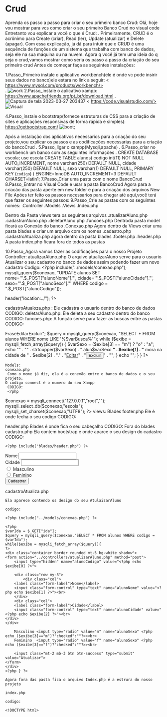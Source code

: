 
# Crud
Aprenda os passo a passo para criar o seu primeiro banco Crud:
     Olá, hoje vou mostrar para vcs como criar o seu primeiro Banco Crud no visual code
     Entretanto vou explicar a você o que é Crud:
 .
     Primeiramente, CRUD é o acrônimo para Create (criar), Read (ler), Update (atualizar) e Delete (apagar). Com essa explicação, já dá para intuir que o CRUD é uma sequência de funções de um sistema que trabalha com banco de dados, seja ele na sua máquina ou na nuvem.
     Agora q você já tem uma ideia do q seja o crud,vamos mostrar como seria os passo a passo da criação do seu primeiro crud
      Antes de começar faça as seguintes instalações:
  
  1.Passo_Primeiro instale o aplicativo workbench(ele é onde vc pode insirir seus dados no banco)ele estara no link a seguir:
     < https://www.mysql.com/products/workbench/>  
 .
       ![work](https://user-images.githubusercontent.com/128431256/228089834-47849141-6f5c-4a9a-a337-790a592980a4.png)
      2.Passo_instale o aplicativo xampp:
        <https://www.apachefriends.org/pt_br/download.html>
.
![Captura de tela 2023-03-27 203437](https://user-images.githubusercontent.com/128431256/228090208-646ab456-2128-4162-8ecd-f14829c6bfcf.png)
     < https://code.visualstudio.com/>
         ![Visual](https://user-images.githubusercontent.com/128431256/228089947-1202e57c-87a4-4500-8f21-0a9e8350e883.png)

   4.Passo_instale o bootstrap(fornece estruturas de CSS para a criação de sites e aplicações responsivas de forma rápida e simples):
     <https://getbootstrap.com/>
        ![boot](https://user-images.githubusercontent.com/128431256/228089994-654df66a-beb0-4bde-9413-01f7527edbb1.png);
	
Após a instalação dos aplicativos necessarios para a criação do seu projeto,vou explicar os passos e as codificações necessarias para a criação do bancoCrud
.
     5.Passo_ligar o xampp(Mysqli,apache)
.
     6.Passo_criar no workbench um banco com as seguintes informações 
.
     CREATE DATABASE  escola;
    use escola
 CREATE TABLE  alunos(
   codigo int(11) NOT NULL AUTO_INCREMENT,
   nome varchar(250) DEFAULT NULL,
   cidade varchar(250) DEFAULT NULL,
   sexo varchar(1) DEFAULT NULL,
   PRIMARY KEY (`codigo`)
  )  ENGINE=InnoDB AUTO_INCREMENT=3 DEFAULT CHARSET=latin1;
  7.Passo_Criar uma pasta com o nome BancoCrud
  8.Passo_Entrar no Visual Code e usar a pasta BancoCrud
   Agora para a criacão das pasta aperte em new folder e para a criação dos arquivos New File
    Apóes ter feito os passos necessarios para chegar até aqui,você terá que fazer os seguintes passos:
   9.Passo_Crie as pastas com os seguintes nomes:
   .Controller
   .Models
   .Views
   .Index.php
   
   Dentro da Pasta views tera os seguintes arquivos 
   .atualizarAluno.php
   .cadastrarAluno.php
   .deletarAluno.php
   .funcoes.php
    Dentroda pasta model ficará as Conexão do banco
    .Conexao.php
    Agora dentro da Views criar uma pasta blades e criar um arquivo com os nomes
    .cadastro.php
    .cadastroAtualiza.php
    agora dentro da pasta blades
   .footer.php
   .header.php
     A pasta index.php ficara fora de todos as pastas 

   10.Passo_Agora vamos fazer as codificações para o nosso Projeto
     Controller:
     atualizarAluno.php
    O arquivo atualizarAluno serve para o usuario Atualizar o seu cadastro no banco de dados assim podendo fazer um novo cadastro
     Codigo:
     <?php
   include("../models/conexao.php");
   mysqli_query($conexao, "UPDATE alunos SET nome='".$_POST["alunoNome"]."', cidade='".$_POST["alunoCidade"]."', sexo='".$_POST["alunoSexo"]."' WHERE codigo = ".$_POST["alunoCodigo"]);

   header("location:../");
   ?>
  
   cadastroAtualoza.php :
    Ele cadastra o usuario dentro do banco de dados 
    CODIGO:
    <?php
  include("../models/conexao.php");
 mysqli_query($conexao, "INSERT INTO alunos (nome, cidade, sexo) VALUES ('".$_POST["alunoNome"]."', '".$_POST["alunoCidade"]."', '".$_POST["alunoSexo"]."')");
  header("location:../");
  ?>
  deletarAluno.php:
   Ele deleta a seu cadastro dentro do banco
   CODIGO:
    <?php
    include("../models/conexao.php");
    mysqli_query($conexao,"DELETE FROM alunos WHERE codigo = ".$_GET["ida"]);
    header("location:../");
    ?>
   funcoes.php:
   A função serve para fazer as buscas entre as pastas 
   CODIGO:
   <?php
function mostrarDados()
{
    include("models/conexao.php");
    if (empty($_POST["buscar"])) {
        echo "Nenhum resultado";
    } else {
        $varBusca = $_POST["buscar"];
        echo "<table class='table table-bordered table-striped table-hover' border='1' width='450'><tr><td>Frase</td><td>Editar</td><td>Excluir</td></tr>";
        $query = mysqli_query($conexao, "SELECT * FROM alunos WHERE nome LIKE '%$varBusca%'");
        while ($exibe = mysqli_fetch_array($query)) {
            $varSexo = ($exibe[3] == "m") ? "o" : "a";
            echo "<tr>" .
                "<td>" . strtoupper($varSexo) . " alun$varSexo <b>" . $exibe[1] . "</b> mora na cidade de " . $exibe[2] . ".</td>" .
                "<td><a href='views/cadastroAtualiza.php?ida=" . $exibe[0] . "'><buttom type='button' class='btn btn-secondary'>Editar</button></a></td>" .
                "<td><a href='controllers/deletarAluno.php?ida=" . $exibe[0] . "'><button type='button' class='btn btn-danger'>Excluir</button></a></td>" .
                "</tr>";
        }

        echo "</table>";
    }
}
?>
    Models:
    conexao.php
     Como o nome já diz, ela é a conexão entre o banco de dados e o seu projeto;
    O codigo connect é o numero do seu Xampp
     CODIGO:
     <?php
$conexao = mysqli_connect("127.0.0.1","root","");
           mysqli_select_db($conexao,"escola");
           mysqli_set_charset($conexao,"UTF8");
 ?>
     views:
     Blades
     footer.php
     Ele é onde fecha o seu codigo
  CODIGO:
     <script src="https://cdn.jsdelivr.net/npm/bootstrap@5.3.0-alpha1/dist/js/bootstrap.bundle.min.js" integrity="sha384-w76AqPfDkMBDXo30jS1Sgez6pr3x5MlQ1ZAGC+nuZB+EYdgRZgiwxhTBTkF7CXvN" crossorigin="anonymous"></script>
</body>
</html>
  header.php
 Blades é onde fica o seu cabeçalho
 CODIGO:
    <!DOCTYPE html>
<html lang="pt-br">
<head>
    <meta charset="UTF-8">
    <meta http-equiv="X-UA-Compatible" content="IE=edge">
    <meta name="viewport" content="width=device-width, initial-scale=1.0">
    <title>PHP - Revisão</title>
    <link href="https://cdn.jsdelivr.net/npm/bootstrap@5.3.0-alpha1/dist/css/bootstrap.min.css" rel="stylesheet" integrity="sha384-GLhlTQ8iRABdZLl6O3oVMWSktQOp6b7In1Zl3/Jr59b6EGGoI1aFkw7cmDA6j6gD" crossorigin="anonymous">
</head>
<body class="bg-secondary">
     Fora do blades 
     cadastro.php
     Ela contem bootstrap e onde aparce o seu design do cadastro
     CODIGO:
 
    <?php include("blades/header.php") ?>

<div class="container border rounded mt-5 bg-white shadow">
    <form action="../controllers/cadastrarAluno.php" method="post">
        <div class="row">
            <div class="col">
        <label class="form-label">Nome</label>
        <input class="form-control" type="text" name="alunoNome"><br>
</diV>
        <div class="col">
        <label class="form-label">Cidade</label>
        <input class="form-control" type="text" name="alunoCidade"><br>
</div>
</div>
        <input class="form-check-input"type="radio" value="m" name="alunoSexo">
        <label class="radio-inline"> Masculino </label><br>
        <input class="form-check-input" type="radio" value="f" name="alunoSexo">
        <label class="radio-inline"> Feminino </label><br>
        <input class="mt-2 mb-3 btn btn-success" type="submit" value="Cadastrar">
    </form>
</div>

<?php include("blades/footer.php") ?>

   cadastroAtualiza.php

    Ela aparece contendo os design do seu AtulaizarAluno

    codigo:

    <?php include("../models/conexao.php") ?>
<?php include("blades/header.php") ?>

    <?php
    $varIda = $_GET["ida"];
    $query = mysqli_query($conexao,"SELECT * FROM alunos WHERE codigo = $varIda");
    while($exibe = mysqli_fetch_array($query)){
    ?>
    <div class="container border rounded mt-5 bg-white shadow">
    <form action="../controllers/atualizarAluno.php" method="post">
        <input type="hidden" name="alunoCodigo" value="<?php echo $exibe[0] ?>">
        
        <div class="row my-3">
            <div class="col">
        <label class="form-label">Nome</label>
        <input class="form-control" type="text" name="alunoNome" value="<?php echo $exibe[1] ?>"><br>
        </div>
        <div class="col">
        <label class="form-label">Cidade</label>
        <input class="form-control" type="text" name="alunoCidade" value="<?php echo $exibe[2] ?>"><br>
    </div>
    </div>
 
        Masculino <input type="radio" value="m" name="alunoSexo" <?php echo ($exibe[3]=="m")?"checked":""?>><br>
        Feminino  <input type="radio" value="f" name="alunoSexo" <?php echo ($exibe[3]=="f")?"checked":""?>><br>
        
        <input class="mt-2 mb-3 btn btn-success" type="submit" value="Atualizar">
    </form>
    </div>
    <?php } ?>

<?php include("blades/footer.php") ?>
 
    Agora fora das pasta fica o arquivo Index.php é a estrura do nosso projeto
 
    index.php

    codigo:

    <!DOCTYPE html>
<html lang="en">
<head>
    <meta charset="UTF-8">
    <meta http-equiv="X-UA-Compatible" content="IE=edge">
    <meta name="viewport" content="width=device-width, initial-scale=1.0">
    <title>Document</title>
</head>
<body>
    
</body>
</html>
